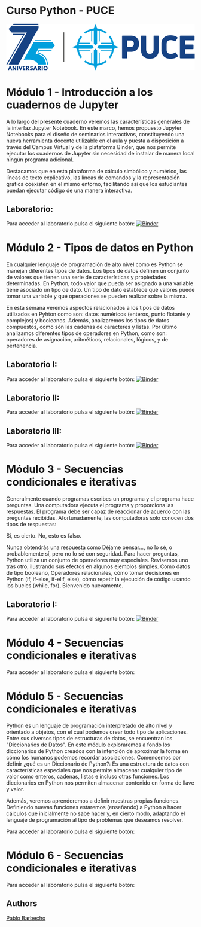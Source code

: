 # Curso Python - PUCE

![logo](logo.png)
# Módulo 1 - Introducción a los cuadernos de Jupyter

A lo largo del presente cuaderno veremos las características generales de la interfaz Jupyter Notebook. En este marco, hemos propuesto Jupyter Notebooks para el diseño de seminarios interactivos, constituyendo una nueva herramienta docente utilizable en el aula y puesta a disposición a través del Campus Virtual y de la plataforma Binder, que nos permite ejecutar los cuadernos de Jupyter sin necesidad de instalar de manera local ningún programa adicional. 

Destacamos que en esta plataforma de cálculo simbólico y numérico, las líneas de texto explicativo, las líneas de comandos y la representación gráfica coexisten en el mismo entorno, facilitando así que los estudiantes puedan ejecutar código de una manera interactiva.

## Laboratorio: 
Para acceder al laboratorio pulsa el siguiente botón:
[![Binder](https://mybinder.org/badge_logo.svg)](https://mybinder.org/v2/gh/Pbarbecho/Curso_Python.git/main?labpath=Introduccion_Jupyter.ipynb)


# Módulo 2 - Tipos de datos en Python

En cualquier lenguaje de programación de alto nivel como es Python se manejan diferentes tipos de datos. Los tipos de datos definen un conjunto de valores que tienen una serie de características y propiedades determinadas. En Python, todo valor que pueda ser asignado a una variable tiene asociado un tipo de dato. Un tipo de dato establece qué valores puede tomar una variable y qué operaciones se pueden realizar sobre la misma. 

En esta semana veremos aspectos relacionados a los tipos de datos utilizados en Pyhton como son: datos numéricos (enteros, punto flotante y complejos) y booleanos. Además, analizaremos los tipos de datos compuestos, como són las cadenas de caracteres y listas. Por último analizamos diferentes tipos de operadores en Python, como son: operadores de asignación, aritméticos, relacionales, lógicos, y de pertenencia.

## Laboratorio I: 
Para acceder al laboratorio pulsa el siguiente botón:
[![Binder](https://mybinder.org/badge_logo.svg)](https://mybinder.org/v2/gh/Pbarbecho/Curso_Python.git/main?labpath=Variables.ipynb)

## Laboratorio II: 
Para acceder al laboratorio pulsa el siguiente botón:
[![Binder](https://mybinder.org/badge_logo.svg)](https://mybinder.org/v2/gh/Pbarbecho/Curso_Python.git/main?labpath=TiposdeDatos_I.ipynb)

## Laboratorio III: 
Para acceder al laboratorio pulsa el siguiente botón:
[![Binder](https://mybinder.org/badge_logo.svg)](https://mybinder.org/v2/gh/Pbarbecho/Curso_Python.git/main?labpath=TiposdeDatos_II.ipynb)


# Módulo 3 - Secuencias condicionales e iterativas

Generalmente cuando programas escribes un programa y el programa hace preguntas. Una computadora ejecuta el programa y proporciona las respuestas. El programa debe ser capaz de reaccionar de acuerdo con las preguntas recibidas. Afortunadamente, las computadoras solo conocen dos tipos de respuestas:

Si, es cierto.
No, esto es falso.

Nunca obtendrás una respuesta como Déjame pensar..., no lo sé, o probablemente sí, pero no lo sé con seguridad. Para hacer preguntas, Python utiliza un conjunto de operadores muy especiales. Revisemos uno tras otro, ilustrando sus efectos en algunos ejemplos simples. Como datos de tipo booleano, Operadores relacionales, cómo tomar decisiones en Python (if, if-else, if-elif, else), cómo repetir la ejecución de código usando los bucles (while, for), Bienvenido nuevamente.

## Laboratorio I: 
Para acceder al laboratorio pulsa el siguiente botón:
[![Binder](https://mybinder.org/badge_logo.svg)](https://mybinder.org/v2/gh/Pbarbecho/Curso_Python.git/main?labpath=TiposdeDatos_I.ipynb)

# Módulo 4 - Secuencias condicionales e iterativas

Para acceder al laboratorio pulsa el siguiente botón:

# Módulo 5 - Secuencias condicionales e iterativas

Python es un lenguaje de programación interpretado de alto nivel y orientado a objetos, con el cual podemos crear todo tipo de aplicaciones. Entre sus diversos tipos de estructuras de datos, se encuentran los "Diccionarios de Datos". En este módulo exploraremos a fondo los diccionarios de Python creados con la intención de aproximar la forma en cómo los humanos podemos recordar asociaciones. Comencemos por definir ¿qué es un Diccionario de Python?: Es una estructura de datos con características especiales que nos permite almacenar cualquier tipo de valor como enteros, cadenas, listas e incluso otras funciones. Los diccionarios en Python nos permiten almacenar contenido en forma de llave y valor. 

Además, veremos aprenderemos a definir nuestras propias funciones. Definiendo nuevas funciones estaremos (enseñando) a Python a hacer cálculos que inicialmente no sabe hacer y, en cierto modo, adaptando el lenguaje de programación al tipo de problemas que deseamos resolver.


Para acceder al laboratorio pulsa el siguiente botón:

# Módulo 6 - Secuencias condicionales e iterativas
Para acceder al laboratorio pulsa el siguiente botón:



## Authors ##
[Pablo Barbecho](https://www.pbarbecho.com)
